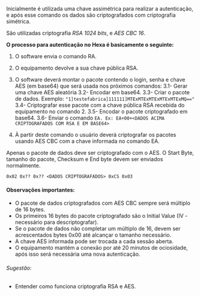 Inicialmente é utilizada uma chave assimétrica para realizar a autenticação, e após esse comando os dados são criptografados com criptografia simétrica.

São utilizadas criptografia *RSA 1024 bits*, e *AES CBC 16*.



**O processo para autenticação no Hexa é basicamente o seguinte:**
1. O software envia o comando RA.
1. O equipamento devolve a sua chave pública RSA.
1. O software deverá montar o pacote contendo o login, senha e chave AES (em base64) que será usada nos próximos comandos:
3.1- Gerar uma chave AES aleatória
3.2- Encodar em base64.
3.3- Criar o pacote de dados. Exemplo: `"1]testefabrica]111111]MTExMTExMTExMTExMTExMQ=="`
3.4- Criptografar esse pacote com a chave pública RSA recebida do equipamento no comando 2.
3.5- Encodar o pacote criptografado em base64.
3.6- Enviar o comando `EA. Ex: EA+00+<DADOS ACIMA CRIPTOGRAFADOS COM RSA E EM BASE64>`

1. À partir deste comando o usuário deverá criptografar os pacotes usando AES CBC com a chave informada no comando EA.

Apenas o pacote de dados deve ser criptografado com o AES. O Start Byte, tamanho do pacote, Checksum e End byte devem ser enviados normalmente.

`0x02 0x?? 0x?? <DADOS CRIPTOGRAFADOS> 0xCS 0x03`



#### Observações importantes:
- O pacote de dados criptografados com AES CBC sempre será múltiplo de 16 bytes.
- Os primeiros 16 bytes do pacote criptografado são o Initial Value (IV - necessário para descriptografar).
- Se o pacote de dados não completar um múltiplo de 16, devem ser acrescentados bytes 0x00 até alcançar o tamanho necessário.
- A chave AES informada pode ser trocada a cada sessão aberta.
- O equipamento mantém a conexão por até 20 minutos de ociosidade, após isso será necessária uma nova autenticação.


###### Sugestão:
- Entender como funciona criptografia RSA e AES.

